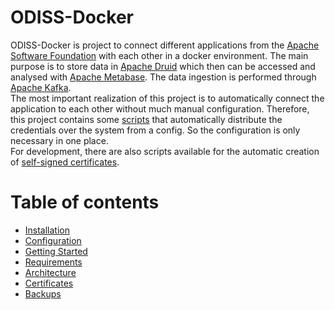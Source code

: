 # ODISS-Docker

ODISS-Docker is project to connect different applications from the [Apache Software Foundation](https://www.apache.org/) with each other in a docker environment.
The main purpose is to store data in [Apache Druid](https://druid.apache.org/) which then can be accessed and analysed with [Apache Metabase](https://www.metabase.com/).
The data ingestion is performed through [Apache Kafka](https://kafka.apache.org/). </br>
The most important realization of this project is to automatically connect the application to each other without much manual configuration.
Therefore, this project contains some [scripts](./documentation/SCIPTS.md) that automatically distribute the credentials over the system from a config.
So the configuration is only necessary in one place. </br>
For development, there are also scripts available for the automatic creation of [self-signed certificates](./documentation/SCIPTS.md#self-signed-certificate-creation).

# Table of contents

* [Installation](./documentation/INSTALLATION.md)
* [Configuration](./documentation/CONFIGURATION.md)
* [Getting Started](./documentation/GETTING_STARTED_ADMIN.md)
* [Requirements](./documentation/REQUIREMENTS.md)
* [Architecture](./documentation/ARCHITECTURE.md)
* [Certificates](./documentation/CERTS.md)
* [Backups](./documentation/BACKUP_RESTORING.md)

